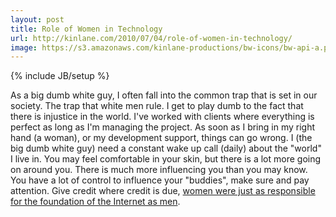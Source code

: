 ```yaml
---
layout: post
title: Role of Women in Technology
url: http://kinlane.com/2010/07/04/role-of-women-in-technology/
image: https://s3.amazonaws.com/kinlane-productions/bw-icons/bw-api-a.png
---
```

{% include JB/setup %}
<p>
     As a big dumb white guy, I often fall into the common trap that is set in our society. The trap that white men rule. I get to play dumb to the fact that there is injustice in the world. I've worked with clients where everything is perfect as long as I'm managing the project. As soon as I bring in my right hand (a woman), or my development support, things can go wrong. I (the big dumb white guy) need a constant wake up call (daily) about the "world" I live in. You may feel comfortable in your skin, but there is a lot more going on around you. There is much more influencing you than you may know. You have a lot of control to influence your "buddies", make sure and pay attention. Give credit where credit is due, <a href="http://www.audreywatters.com/2010/07/04/women-had-nothing-to-do-with-the-founding-of-the-web-says-mashable/" target="_blank">women were just as responsible for the foundation of the Internet as men</a>.
</p>